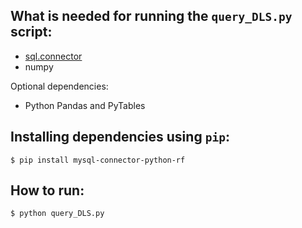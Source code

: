 ## What is needed for running the `query_DLS.py` script:  
* [sql.connector](https://pypi.python.org/pypi/mysql-connector-python-rf/2.1.3)
* numpy 

Optional dependencies:   
* Python Pandas and PyTables 


## Installing dependencies using `pip`:
```
$ pip install mysql-connector-python-rf
```

## How to run:
```
$ python query_DLS.py
```
